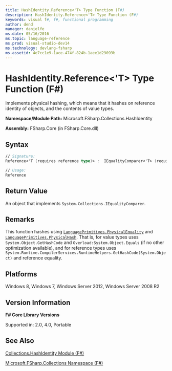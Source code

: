 ```yaml
---
title: HashIdentity.Reference<'T> Type Function (F#)
description: HashIdentity.Reference<'T> Type Function (F#)
keywords: visual f#, f#, functional programming
author: dend
manager: danielfe
ms.date: 05/16/2016
ms.topic: language-reference
ms.prod: visual-studio-dev14
ms.technology: devlang-fsharp
ms.assetid: 4e7cc1e9-1ace-474f-824b-1aee1d29093b 
---
```


# HashIdentity.Reference<'T> Type Function (F#)

Implements physical hashing, which means that it hashes on reference identity of objects, and the contents of value types.

**Namespace/Module Path:** Microsoft.FSharp.Collections.HashIdentity

**Assembly:** FSharp.Core (in FSharp.Core.dll)


## Syntax

```fsharp
// Signature:
Reference<'T (requires reference type)> :  IEqualityComparer<'T> (requires reference type)

// Usage:
Reference
```

## Return Value

An object that implements `System.Collections.IEqualityComparer`.

## Remarks
This function hashes using [`LanguagePrimitives.PhysicalEquality`](https://msdn.microsoft.com/library/1783ed93-63f4-4936-832f-4bf0db6e3586) and [`LanguagePrimitives.PhysicalHash`](https://msdn.microsoft.com/library/8c93ad8b-70d2-4035-9961-ba0f84d9458b). That is, for value types uses `System.Object.GetHashCode` and `Overload:System.Object.Equals` (if no other optimization available), and for reference types uses `System.Runtime.CompilerServices.RuntimeHelpers.GetHashCode(System.Object)` and reference equality.


## Platforms
Windows 8, Windows 7, Windows Server 2012, Windows Server 2008 R2


## Version Information
**F# Core Library Versions**

Supported in: 2.0, 4.0, Portable


## See Also
[Collections.HashIdentity Module &#40;F&#35;&#41;](Collections.HashIdentity-Module-%5BFSharp%5D.md)

[Microsoft.FSharp.Collections Namespace &#40;F&#35;&#41;](Microsoft.FSharp.Collections-Namespace-%5BFSharp%5D.md)
